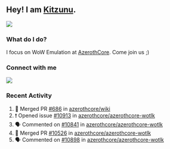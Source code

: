 ## Hey! I am [Kitzunu](https://Github.com/Kitzunu).

<!--<a href="https://github-readme-stats.kitzunu.vercel.app/api?username=Kitzunu&show_icons=true&theme=dark">
  <img align="center" src="https://github-readme-stats.kitzunu.vercel.app/api?username=Kitzunu&show_icons=true&theme=dark" />
</a>-->
<a href="https://github-readme-stats.kitzunu.vercel.app/api?username=Kitzunu&show_icons=true&theme=dark">
  <img align="center" src="https://github-readme-stats.vercel.app/api/top-langs/?username=Kitzunu&layout=compact&theme=dark" />
</a>

### What do I do?

I focus on WoW Emulation at [AzerothCore](https://Github.com/AzerothCore). Come join us ;)

### Connect with me
[![](https://img.shields.io/badge/AzerothCore%20Discord-Connect%20with%20me!-green)](https://discord.com/invite/gkt4y2x)

### Recent Activity

<!--START_SECTION:activity-->
1. 🎉 Merged PR [#686](https://github.com/azerothcore/wiki/pull/686) in [azerothcore/wiki](https://github.com/azerothcore/wiki)
2. ❗️ Opened issue [#10913](https://github.com/azerothcore/azerothcore-wotlk/issues/10913) in [azerothcore/azerothcore-wotlk](https://github.com/azerothcore/azerothcore-wotlk)
3. 🗣 Commented on [#10841](https://github.com/azerothcore/azerothcore-wotlk/issues/10841) in [azerothcore/azerothcore-wotlk](https://github.com/azerothcore/azerothcore-wotlk)
4. 🎉 Merged PR [#10526](https://github.com/azerothcore/azerothcore-wotlk/pull/10526) in [azerothcore/azerothcore-wotlk](https://github.com/azerothcore/azerothcore-wotlk)
5. 🗣 Commented on [#10898](https://github.com/azerothcore/azerothcore-wotlk/issues/10898) in [azerothcore/azerothcore-wotlk](https://github.com/azerothcore/azerothcore-wotlk)
<!--END_SECTION:activity-->

